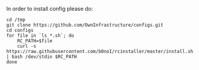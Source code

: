 In order to install config please do:

```
cd /tmp
git clone https://github.com/OwnInfrastructure/configs.git
cd configs
for file in `ls *.sh`; do
    RC_PATH=$file
    curl -s https://raw.githubusercontent.com/b0noI/rcinstaller/master/install.sh | bash /dev/stdin $RC_PATH
done
```

